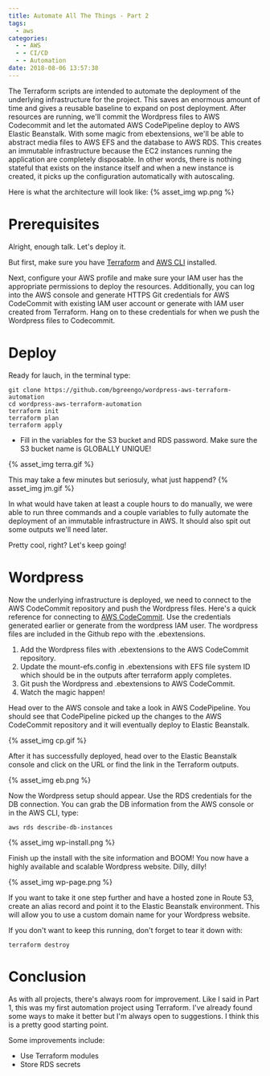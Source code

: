 ```yaml
---
title: Automate All The Things - Part 2
tags:
  - aws
categories:
  - - AWS
  - - CI/CD
  - - Automation
date: 2018-08-06 13:57:38
---
```




The Terraform scripts are intended to automate the deployment of the underlying infrastructure for the project. This saves an enormous amount of time and gives a reusable baseline to expand on post deployment. After resources are running, we'll commit the Wordpress files to AWS Codecommit and let the automated AWS CodePipeline deploy to AWS Elastic Beanstalk. With some magic from ebextensions, we'll be able to abstract media files to AWS EFS and the database to AWS RDS. This creates an immutable infrastructure because the EC2 instances running the application are completely disposable. In other words, there is nothing stateful that exists on the instance itself and when a new instance is created, it picks up the configuration automatically with autoscaling.

Here is what the architecture will look like:
{% asset_img wp.png %}

# Prerequisites
Alright, enough talk. Let's deploy it. 

But first, make sure you have [Terraform](https://www.terraform.io/) and [AWS CLI](https://aws.amazon.com/cli/) installed.

Next, configure your AWS profile and make sure your IAM user has the appropriate permissions to deploy the resources. Additionally, you can log into the AWS console and generate HTTPS Git credentials for AWS CodeCommit with existing IAM user account or generate with IAM user created from Terraform. Hang on to these credentials for when we push the Wordpress files to Codecommit.

# Deploy
Ready for lauch, in the terminal type:

```
git clone https://github.com/bgreengo/wordpress-aws-terraform-automation
cd wordpress-aws-terraform-automation
terraform init
terraform plan  
terraform apply
```
- Fill in the variables for the S3 bucket and RDS password. Make sure the S3 bucket name is GLOBALLY UNIQUE!

{% asset_img terra.gif %}

This may take a few minutes but seriosuly, what just happend?
{% asset_img jm.gif %}

In what would have taken at least a couple hours to do manually, we were able to run three commands and a couple variables to fully automate the deployment of an immutable infrastructure in AWS. It should also spit out some outputs we'll need later.

Pretty cool, right? Let's keep going!

# Wordpress
Now the underlying infrastructure is deployed, we need to connect to the AWS CodeCommit repository and push the Wordpress files. Here's a quick reference for connecting to [AWS CodeCommit](https://docs.aws.amazon.com/codecommit/latest/userguide/how-to-connect.html). Use the credentials generated earlier or generate from the wordpress IAM user. The wordpress files are included in the Github repo with the .ebextensions.

1. Add the Wordpress files with .ebextensions to the AWS CodeCommit repository. 
2. Update the mount-efs.config in .ebextensions with EFS file system ID which should be in the outputs after terraform apply completes.
3. Git push the Wordpress and .ebextensions to AWS CodeCommit.
4. Watch the magic happen!

Head over to the AWS console and take a look in AWS CodePipeline. You should see that CodePipeline picked up the changes to the AWS CodeCommit repository and it will eventually deploy to Elastic Beanstalk.

{% asset_img cp.gif %}

After it has successfully deployed, head over to the Elastic Beanstalk console and click on the URL or find the link in the Terraform outputs.

{% asset_img eb.png %}

Now the Wordpress setup should appear. Use the RDS credentials for the DB connection. You can grab the DB information from the AWS console or in the AWS CLI, type:
```
aws rds describe-db-instances
```

{% asset_img wp-install.png %}

Finish up the install with the site information and BOOM! You now have a highly available and scalable Wordpress website. Dilly, dilly!

{% asset_img wp-page.png %}

If you want to take it one step further and have a hosted zone in Route 53, create an alias record and point it to the Elastic Beanstalk environment. This will allow you to use a custom domain name for your Wordpress website.

If you don't want to keep this running, don't forget to tear it down with: 
```
terraform destroy
```

# Conclusion
As with all projects, there's always room for improvement. Like I said in Part 1, this was my first automation project using Terraform. I've already found some ways to make it better but I'm always open to suggestions. I think this is a pretty good starting point.

Some improvements include:
- Use Terraform modules 
- Store RDS secrets
